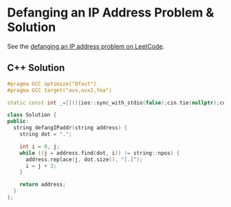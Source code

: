 # Defanging an IP Address Problem & Solution

See the [defanging an IP address problem on LeetCode](https://leetcode.com/problems/defanging-an-ip-address).

## C++ Solution

```cpp
#pragma GCC optimize("Ofast")
#pragma GCC target("avx,avx2,fma")

static const int _=[](){ios::sync_with_stdio(false);cin.tie(nullptr);cout.tie(nullptr);return 0;}();

class Solution {
public:
  string defangIPaddr(string address) {
    string dot = ".";

    int i = 0, j;
    while ((j = address.find(dot, i)) != string::npos) {
      address.replace(j, dot.size(), "[.]");
      i = j + 3;
    }

    return address;
  }
};
```
